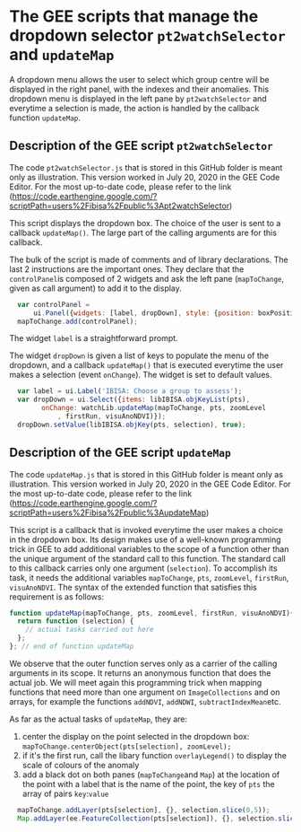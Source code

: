 # The GEE scripts that manage the dropdown selector `pt2watchSelector` and `updateMap`
A dropdown menu allows the user to select which group centre will be displayed in the right panel, with the indexes and their anomalies. This dropdown menu is displayed in the left  pane by `pt2watchSelector` and everytime  a selection is made, the action is  handled  by the callback function `updateMap`.

## Description of the GEE script `pt2watchSelector`
The code `pt2watchSelector.js` that is stored in this GitHub folder is meant only as illustration. This version worked in July 20, 2020 in the GEE Code Editor. For the most up-to-date code, please refer to the link (https://code.earthengine.google.com/?scriptPath=users%2Fibisa%2Fpublic%3Apt2watchSelector)

This script displays the dropdown box. The choice of the user is sent to a callback `updateMap()`. The large part of the calling arguments are for this callback.

The bulk of the script is made of comments and of library declarations. The last 2 instructions are the important ones. They declare that the `controlPanel`is composed of 2 widgets and ask the left pane (`mapToChange`, given as call argument) to add it to the display.
```javascript
  var controlPanel =
      ui.Panel({widgets: [label, dropDown], style: {position: boxPosition}});
  mapToChange.add(controlPanel);
```
The widget `label` is a straightforward prompt.

The widget `dropDown` is given a list of keys to populate the menu of the dropdown, and a callback `updateMap()` that is executed everytime the user makes a selection (event `onChange`). The widget is set to default values.
```javascript
  var label = ui.Label('IBISA: Choose a group to assess');
  var dropDown = ui.Select({items: libIBISA.objKeyList(pts), 
        onChange: watchLib.updateMap(mapToChange, pts, zoomLevel
            , firstRun, visuAnoNDVI)}); 
  dropDown.setValue(libIBISA.objKey(pts, selection), true);
```
## Description of the GEE script `updateMap`
The code `updateMap.js` that is stored in this GitHub folder is meant only as illustration. This version worked in July 20, 2020 in the GEE Code Editor. For the most up-to-date code, please refer to the link (https://code.earthengine.google.com/?scriptPath=users%2Fibisa%2Fpublic%3AupdateMap)

This script is a callback that is invoked everytime the user makes a choice in the dropdown box. Its design makes use of a well-known programming trick in GEE to add additional variables to the scope of a function other than the unique argument of the standard call to this function. The standard call to this callback carries only one argument (`selection`). To accomplish its task, it needs the additional variables `mapToChange`, `pts`, `zoomLevel`, `firstRun`, `visuAnoNDVI`. The syntax of the extended function that satisfies this requirement is as follows:
```javascript
function updateMap(mapToChange, pts, zoomLevel, firstRun, visuAnoNDVI){
  return function (selection) {
    // actual tasks carried out here
  };
}; // end of function updateMap
```
We observe that the outer function serves only as a carrier of the calling arguments in its scope. It returns an anonymous function that does the actual job. We will meet again this programming trick when mapping functions that need more than one argument on `ImageCollections` and on arrays, for example the functions `addNDVI`, `addNDWI`, `subtractIndexMean`etc.

As far as the actual tasks of `updateMap`, they are:
1. center the display on the point selected in the dropdown box: `mapToChange.centerObject(pts[selection], zoomLevel);`
2. if it's the first run, call the libary function `overlayLegend()` to display the  scale of colours of the anomaly
3. add a black dot on both panes (`mapToChange`and `Map`) at the location of the point with a label that is the name of the point, the key of  `pts` the array of pairs `key`:`value`
```javascript
  mapToChange.addLayer(pts[selection], {}, selection.slice(0,5));
  Map.addLayer(ee.FeatureCollection(pts[selection]), {}, selection.slice(0,5));
```
